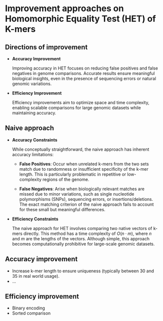 # Improvement approaches on Homomorphic Equality Test (HET) of K-mers

## Directions of improvement

- **Accuracy Improvement**

  Improving accuracy in HET focuses on reducing false positives and false negatives in genome comparisons. Accurate results ensure meaningful biological insights, even in the presence of sequencing errors or natural genomic variations.

- **Efficiency Improvement**

  Efficiency improvements aim to optimize space and time complexity, enabling scalable comparisons for large genomic datasets while maintaining accuracy.

## Naive approach

- **Accuracy Constraints**

  While conceptually straightforward, the naive approach has inherent accuracy limitations:

  - **False Positives**: Occur when unrelated k-mers from the two sets match due to randomness or insufficient specificity of the k-mer length. This is particularly problematic in repetitive or low-complexity regions of the genome.

  - **False Negatives**: Arise when biologically relevant matches are missed due to minor variations, such as single nucleotide polymorphisms (SNPs), sequencing errors, or insertions/deletions. The exact matching criterion of the naive approach fails to account for these small but meaningful differences.

- **Efficiency Constraints**

  The naive approach for HET involves comparing two native vectors of k-mers directly. This method has a time complexity of $O(n \cdot m)$, where $n$ and $m$ are the lengths of the vectors. Although simple, this approach becomes computationally prohibitive for large-scale genomic datasets.



## Accuracy improvement

- Increase k-mer length to ensure uniqueness (typically between 30 and 35 in real world usage).
- ...

## Efficiency improvement

- Binary encoding
- Sorted comparison
